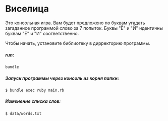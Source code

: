 # Виселица

Это консольная игра. Вам будет предложено по буквам угадать загаданное программой слово за 7 попыток. Буквы "Ё" и
"Й" идентичны буквам "Е" и "И" соответственно.

Чтобы начать, установите библиотеку в дирректорию программы.

##### run:
```
bundle
```

##### Запуск программы через консоль из корня папки:

```
$ bundle exec ruby main.rb
```

##### Изменение списка слов:

`$ data/words.txt`
